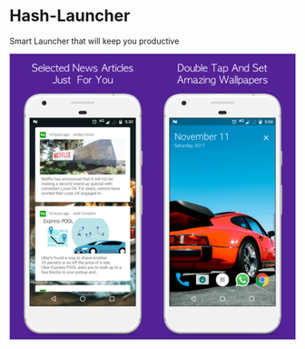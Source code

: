 # Hash-Launcher
Smart Launcher that will keep you productive

![Alt text](/img.png?raw=true "Optional Title")
